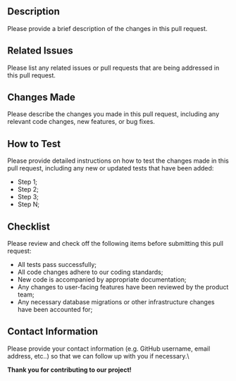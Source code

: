 ## Description

Please provide a brief description of the changes in this pull request.

## Related Issues

Please list any related issues or pull requests that are being addressed in this pull request.

## Changes Made

Please describe the changes you made in this pull request, including any relevant code changes, new features, or bug fixes.

## How to Test

Please provide detailed instructions on how to test the changes made in this pull request, including any new or updated tests that have been added:
- Step 1;
- Step 2;
- Step 3;
- Step N;

## Checklist

Please review and check off the following items before submitting this pull request:
- All tests pass successfully;
- All code changes adhere to our coding standards;
- New code is accompanied by appropriate documentation;
- Any changes to user-facing features have been reviewed by the product team;
- Any necessary database migrations or other infrastructure changes have been accounted for;

## Contact Information

Please provide your contact information (e.g. GitHub username, email address, etc..) so that we can follow up with you if necessary.\

**Thank you for contributing to our project!**
